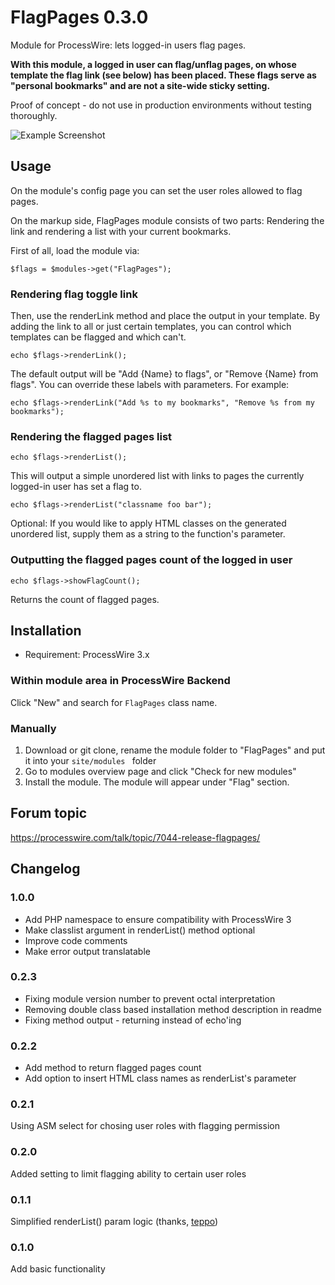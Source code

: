 FlagPages 0.3.0
=========

Module for ProcessWire: lets logged-in users flag pages.

**With this module, a logged in user can flag/unflag pages, on whose template the flag link (see below) has been placed. These flags serve as "personal bookmarks" and are not a site-wide sticky setting.**

Proof of concept - do not use in production environments without testing thoroughly.

![Example Screenshot](http://assets.marcus-herrmann.com/FlagPages/flagscreen.jpg)

## Usage

On the module's config page you can set the user roles allowed to flag pages. 

On the markup side, FlagPages module consists of two parts: Rendering the link and rendering a list with your current bookmarks.

First of all, load the module via:

```
$flags = $modules->get("FlagPages");
```

### Rendering flag toggle link

Then, use the renderLink method and place the output in your template. By adding the link to all or just certain templates, you can control which templates can be flagged and which can't.

```
echo $flags->renderLink();
```

The default output will be "Add {Name} to flags", or "Remove {Name} from flags". You can override these labels with parameters. For example:

```
echo $flags->renderLink("Add %s to my bookmarks", "Remove %s from my bookmarks");
```


### Rendering the flagged pages list

```
echo $flags->renderList();
```

This will output a simple unordered list with links to pages the currently logged-in user has set a flag to.

```
echo $flags->renderList("classname foo bar");
```

Optional: If you would like to apply HTML classes on the generated unordered list, supply them as a string to the function's parameter.

### Outputting the flagged pages count of the logged in user

```
echo $flags->showFlagCount();
```

Returns the count of flagged pages.

## Installation

* Requirement: ProcessWire 3.x

### Within module area in ProcessWire Backend

Click "New" and search for `FlagPages` class name.

### Manually

1. Download or git clone, rename the module folder to "FlagPages" and put it into your `site/modules ` folder
2. Go to modules overview page and click "Check for new modules"
3. Install the module. The module will appear under "Flag" section.

## Forum topic
https://processwire.com/talk/topic/7044-release-flagpages/

## Changelog

### 1.0.0
- Add PHP namespace to ensure compatibility with ProcessWire 3
- Make classlist argument in renderList() method optional
- Improve code comments
- Make error output translatable

### 0.2.3
- Fixing module version number to prevent octal interpretation
- Removing double class based installation method description in readme
- Fixing method output - returning instead of echo'ing

### 0.2.2
- Add method to return flagged pages count
- Add option to insert HTML class names as renderList's parameter

### 0.2.1
Using ASM select for chosing user roles with flagging permission

### 0.2.0
Added setting to limit flagging ability to certain user roles

### 0.1.1
Simplified renderList() param logic (thanks, [teppo](https://processwire.com/talk/topic/7044-release-flagpages/#entry67965))

### 0.1.0
Add basic functionality
